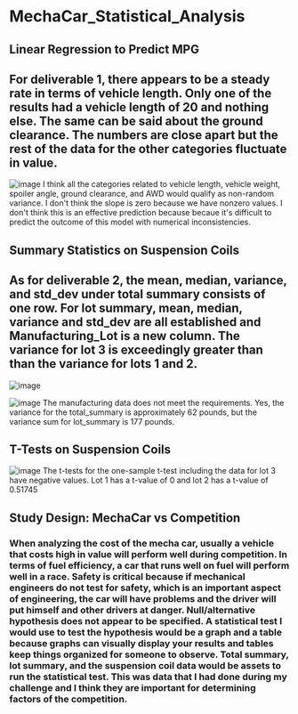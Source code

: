 # MechaCar_Statistical_Analysis
## Linear Regression to Predict MPG
## For deliverable 1, there appears to be a steady rate in terms of vehicle length. Only one of the results had a vehicle length of 20 and nothing else. The same can be said about the ground clearance. The numbers are close apart but the rest of the data for the other categories fluctuate in value. 
![image](https://user-images.githubusercontent.com/89429991/194431082-c41d3b6f-f0a9-4892-81fd-cd636ec69bd0.png)
I think all the categories related to vehicle length, vehicle weight, spoiler angle, ground clearance, and AWD would qualify as non-random variance. I don't think the slope is zero because we have nonzero values. I don't think this is an effective prediction because becaue it's difficult to predict the outcome of this model with numerical inconsistencies.

## Summary Statistics on Suspension Coils
## As for deliverable 2, the mean, median, variance, and std_dev under total summary consists of one row. For lot summary, mean, median, variance and std_dev are all established and Manufacturing_Lot is a new column. The variance for lot 3 is exceedingly greater than than the variance for lots 1 and 2.
![image](https://user-images.githubusercontent.com/89429991/194433655-7bdcabc0-c4d2-4a97-9fed-6a93b686c90e.png)

![image](https://user-images.githubusercontent.com/89429991/194433768-c0014168-1a05-4a0a-b620-888630cad9ec.png)
The manufacturing data does not meet the requirements. Yes, the variance for the total_summary is approximately 62 pounds, but the variance sum for lot_summary is 177 pounds.



## T-Tests on Suspension Coils
![image](https://user-images.githubusercontent.com/89429991/194452174-e3dfd24e-957a-469d-a645-81c1a9a8da04.png)
The t-tests for the one-sample t-test including the data for lot 3 have negative values. Lot 1 has a t-value of 0 and lot 2 has a t-value of 0.51745



## Study Design: MechaCar vs Competition
### When analyzing the cost of the mecha car, usually a vehicle that costs high in value will perform well during competition. In terms of fuel efficiency, a car that runs well on fuel will perform well in a race. Safety is critical because if mechanical engineers do not test for safety, which is an important aspect of engineering, the car will have problems and the driver will put himself and other drivers at danger. Null/alternative hypothesis does not appear to be specified. A statistical test I would use to test the hypothesis would be a graph and a table because graphs can visually display your results and tables keep things organized for someone to observe. Total summary, lot summary, and the suspension coil data would be assets to run the statistical test. This was data that I had done during my challenge and I think they are important for determining factors of the competition.
